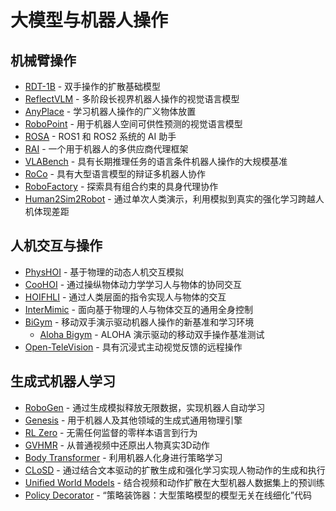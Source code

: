 # 大模型与机器人操作

## 机械臂操作

- [RDT-1B](https://rdt-robotics.github.io/rdt-robotics/) - 双手操作的扩散基础模型
- [ReflectVLM](https://github.com/yunhaif/reflect-vlm) - 多阶段长视界机器人操作的视觉语言模型
- [AnyPlace](https://any-place.github.io/) - 学习机器人操作的广义物体放置
- [RoboPoint](https://robo-point.github.io/) - 用于机器人空间可供性预测的视觉语言模型
- [ROSA](https://github.com/nasa-jpl/rosa) - ROS1 和 ROS2 系统的 AI 助手
- [RAI](https://github.com/RobotecAI/rai) - 一个用于机器人的多供应商代理框架
- [VLABench](https://github.com/OpenMOSS/VLABench) - 具有长期推理任务的语言条件机器人操作的大规模基准
- [RoCo](https://github.com/MandiZhao/robot-collab.git) - 具有大型语言模型的辩证多机器人协作
- [RoboFactory](https://iranqin.github.io/robofactory/) - 探索具有组合约束的具身代理协作
- [Human2Sim2Robot](https://github.com/tylerlum/human2sim2robot.git) - 通过单次人类演示，利用模拟到真实的强化学习跨越人机体现差距

## 人机交互与操作

- [PhysHOI](https://github.com/wyhuai/PhysHOI) - 基于物理的动态人机交互模拟
- [CooHOI](https://github.com/Winston-Gu/CooHOI) - 通过操纵物体动力学学习人与物体的协同交互
- [HOIFHLI](https://hoifhli.github.io/) - 通过人类层面的指令实现人与物体的交互
- [InterMimic](https://sirui-xu.github.io/InterMimic/) - 面向基于物理的人与物体交互的通用全身控制
- [BiGym](https://github.com/chernyadev/bigym) - 移动双手演示驱动机器人操作的新基准和学习环境
  - [Aloha Bigym](https://github.com/AlmondGod/aloha-bigym.git) - ALOHA 演示驱动的移动双手操作基准测试
- [Open-TeleVision](https://github.com/OpenTeleVision/TeleVision) - 具有沉浸式主动视觉反馈的远程操作

## 生成式机器人学习

- [RoboGen](https://github.com/Genesis-Embodied-AI/RoboGen) - 通过生成模拟释放无限数据，实现机器人自动学习
- [Genesis](https://genesis-embodied-ai.github.io/) - 用于机器人及其他领域的生成式通用物理引擎
- [RL Zero](https://hari-sikchi.github.io/rlzero/) - 无需任何监督的零样本语言到行为
- [GVHMR](https://github.com/zju3dv/GVHMR) - 从普通视频中还原出人物真实3D动作
- [Body Transformer](https://github.com/carlosferrazza/BodyTransformer) - 利用机器人化身进行策略学习
- [CLoSD](https://github.com/GuyTevet/CLoSD) - 通过结合文本驱动的扩散生成和强化学习实现人物动作的生成和执行
- [Unified World Models](https://weirdlabuw.github.io/uwm/) - 结合视频和动作扩散在大型机器人数据集上的预训练
- [Policy Decorator](https://github.com/tongzhoumu/policy_decorator.git) - “策略装饰器：大型策略模型的模型无关在线细化”代码

